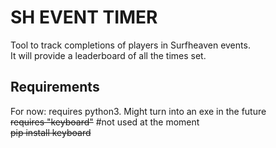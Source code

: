 # SH EVENT TIMER #

Tool to track completions of players in Surfheaven events.<br>
It will provide a leaderboard of all the times set.


## Requirements

For now: requires python3. Might turn into an exe in the future<br>
~~requires "keyboard"~~  #not used at the moment <br>
~~pip install keyboard~~
